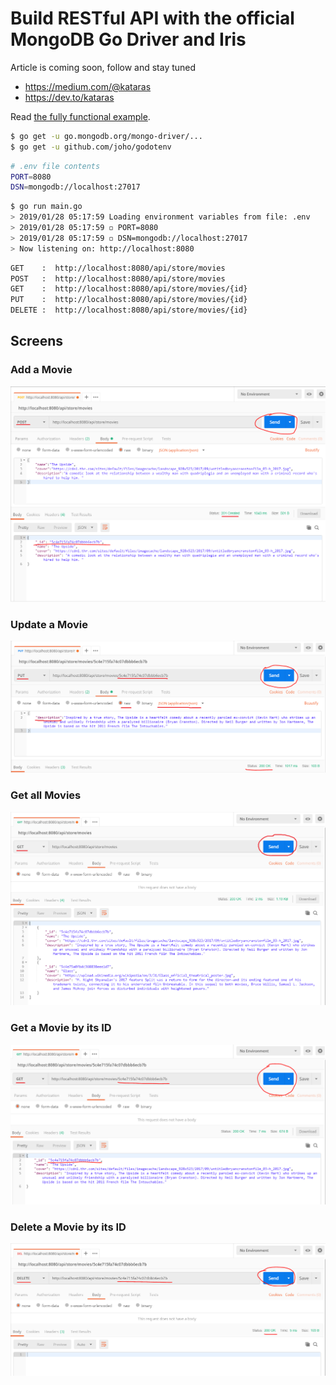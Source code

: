 # Build RESTful API with the official MongoDB Go Driver and Iris 

Article is coming soon, follow and stay tuned

- <https://medium.com/@kataras>
- <https://dev.to/kataras>

Read [the fully functional example](main.go).

```sh
$ go get -u go.mongodb.org/mongo-driver/...
$ go get -u github.com/joho/godotenv
```


```sh
# .env file contents
PORT=8080
DSN=mongodb://localhost:27017
```

```sh
$ go run main.go
> 2019/01/28 05:17:59 Loading environment variables from file: .env
> 2019/01/28 05:17:59 ◽ PORT=8080
> 2019/01/28 05:17:59 ◽ DSN=mongodb://localhost:27017
> Now listening on: http://localhost:8080
```

```sh
GET    :  http://localhost:8080/api/store/movies
POST   :  http://localhost:8080/api/store/movies
GET    :  http://localhost:8080/api/store/movies/{id}
PUT    :  http://localhost:8080/api/store/movies/{id}
DELETE :  http://localhost:8080/api/store/movies/{id}
```

## Screens

### Add a Movie
![](0_create_movie.png)

### Update a Movie

![](1_update_movie.png)

### Get all Movies

![](2_get_all_movies.png)

### Get a Movie by its ID

![](3_get_movie.png)

### Delete a Movie by its ID

![](4_delete_movie.png)

